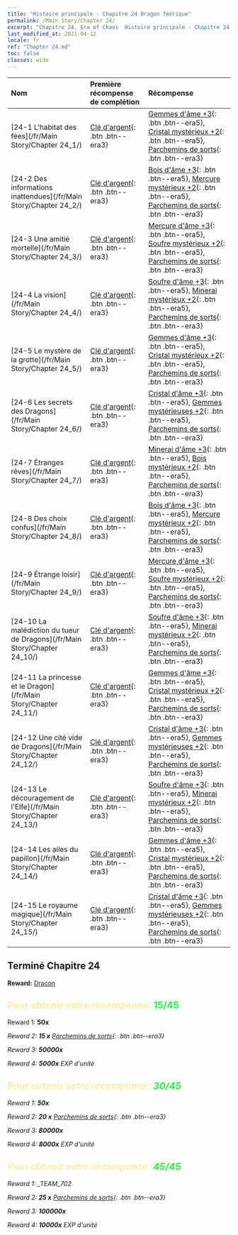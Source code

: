 ```yaml
---
title: "Histoire principale - Chapitre 24 Dragon féérique"
permalink: /Main Story/Chapter 24/
excerpt: "Chapitre 24. Era of Chaos  Histoire principale - Chapitre 24. Dragon féérique"
last_modified_at: 2021-04-12
locale: fr
ref: "Chapter 24.md"
toc: false
classes: wide
---
```


  | Nom |  Première récompense de complétion | Récompense |
  |:------------|:------------|:------------| 
  | [24-1 L'habitat des fées](/fr/Main Story/Chapter 24_1/) | [Clé d'argent](/fr/Items/con_693/){: .btn .btn--era3} | [Gemmes d'âme +3](/fr/Items/mat_86/){: .btn .btn--era5}, [Cristal mystérieux +2](/fr/Items/mat_80/){: .btn .btn--era5}, [Parchemins de sorts](/fr/Items/con_694/){: .btn .btn--era3} |
  | [24-2 Des informations inattendues](/fr/Main Story/Chapter 24_2/) | [Clé d'argent](/fr/Items/con_693/){: .btn .btn--era3} | [Bois d'âme +3](/fr/Items/mat_83/){: .btn .btn--era5}, [Mercure mystérieux +2](/fr/Items/mat_77/){: .btn .btn--era5}, [Parchemins de sorts](/fr/Items/con_694/){: .btn .btn--era3} |
  | [24-3 Une amitié mortelle](/fr/Main Story/Chapter 24_3/) | [Clé d'argent](/fr/Items/con_693/){: .btn .btn--era3} | [Mercure d'âme +3](/fr/Items/mat_84/){: .btn .btn--era5}, [Soufre mystérieux +2](/fr/Items/mat_78/){: .btn .btn--era5}, [Parchemins de sorts](/fr/Items/con_694/){: .btn .btn--era3} |
  | [24-4 La vision](/fr/Main Story/Chapter 24_4/) | [Clé d'argent](/fr/Items/con_693/){: .btn .btn--era3} | [Soufre d'âme +3](/fr/Items/mat_85/){: .btn .btn--era5}, [Minerai mystérieux +2](/fr/Items/mat_75/){: .btn .btn--era5}, [Parchemins de sorts](/fr/Items/con_694/){: .btn .btn--era3} |
  | [24-5 Le mystère de la grotte](/fr/Main Story/Chapter 24_5/) | [Clé d'argent](/fr/Items/con_693/){: .btn .btn--era3} | [Gemmes d'âme +3](/fr/Items/mat_86/){: .btn .btn--era5}, [Cristal mystérieux +2](/fr/Items/mat_80/){: .btn .btn--era5}, [Parchemins de sorts](/fr/Items/con_694/){: .btn .btn--era3} |
  | [24-6 Les secrets des Dragons](/fr/Main Story/Chapter 24_6/) | [Clé d'argent](/fr/Items/con_693/){: .btn .btn--era3} | [Cristal d'âme +3](/fr/Items/mat_87/){: .btn .btn--era5}, [Gemmes mystérieuses +2](/fr/Items/mat_79/){: .btn .btn--era5}, [Parchemins de sorts](/fr/Items/con_694/){: .btn .btn--era3} |
  | [24-7 Étranges rêves](/fr/Main Story/Chapter 24_7/) | [Clé d'argent](/fr/Items/con_693/){: .btn .btn--era3} | [Minerai d'âme +3](/fr/Items/mat_82/){: .btn .btn--era5}, [Bois mystérieux +2](/fr/Items/mat_76/){: .btn .btn--era5}, [Parchemins de sorts](/fr/Items/con_694/){: .btn .btn--era3} |
  | [24-8 Des choix confus](/fr/Main Story/Chapter 24_8/) | [Clé d'argent](/fr/Items/con_693/){: .btn .btn--era3} | [Bois d'âme +3](/fr/Items/mat_83/){: .btn .btn--era5}, [Mercure mystérieux +2](/fr/Items/mat_77/){: .btn .btn--era5}, [Parchemins de sorts](/fr/Items/con_694/){: .btn .btn--era3} |
  | [24-9 Étrange loisir](/fr/Main Story/Chapter 24_9/) | [Clé d'argent](/fr/Items/con_693/){: .btn .btn--era3} | [Mercure d'âme +3](/fr/Items/mat_84/){: .btn .btn--era5}, [Soufre mystérieux +2](/fr/Items/mat_78/){: .btn .btn--era5}, [Parchemins de sorts](/fr/Items/con_694/){: .btn .btn--era3} |
  | [24-10 La malédiction du tueur de Dragons](/fr/Main Story/Chapter 24_10/) | [Clé d'argent](/fr/Items/con_693/){: .btn .btn--era3} | [Soufre d'âme +3](/fr/Items/mat_85/){: .btn .btn--era5}, [Minerai mystérieux +2](/fr/Items/mat_75/){: .btn .btn--era5}, [Parchemins de sorts](/fr/Items/con_694/){: .btn .btn--era3} |
  | [24-11 La princesse et le Dragon](/fr/Main Story/Chapter 24_11/) | [Clé d'argent](/fr/Items/con_693/){: .btn .btn--era3} | [Gemmes d'âme +3](/fr/Items/mat_86/){: .btn .btn--era5}, [Cristal mystérieux +2](/fr/Items/mat_80/){: .btn .btn--era5}, [Parchemins de sorts](/fr/Items/con_694/){: .btn .btn--era3} |
  | [24-12 Une cité vide de Dragons](/fr/Main Story/Chapter 24_12/) | [Clé d'argent](/fr/Items/con_693/){: .btn .btn--era3} | [Cristal d'âme +3](/fr/Items/mat_87/){: .btn .btn--era5}, [Gemmes mystérieuses +2](/fr/Items/mat_79/){: .btn .btn--era5}, [Parchemins de sorts](/fr/Items/con_694/){: .btn .btn--era3} |
  | [24-13 Le découragement de l'Elfe](/fr/Main Story/Chapter 24_13/) | [Clé d'argent](/fr/Items/con_693/){: .btn .btn--era3} | [Soufre d'âme +3](/fr/Items/mat_85/){: .btn .btn--era5}, [Minerai mystérieux +2](/fr/Items/mat_75/){: .btn .btn--era5}, [Parchemins de sorts](/fr/Items/con_694/){: .btn .btn--era3} |
  | [24-14 Les ailes du papillon](/fr/Main Story/Chapter 24_14/) | [Clé d'argent](/fr/Items/con_693/){: .btn .btn--era3} | [Gemmes d'âme +3](/fr/Items/mat_86/){: .btn .btn--era5}, [Cristal mystérieux +2](/fr/Items/mat_80/){: .btn .btn--era5}, [Parchemins de sorts](/fr/Items/con_694/){: .btn .btn--era3} |
  | [24-15 Le royaume magique](/fr/Main Story/Chapter 24_15/) | [Clé d'argent](/fr/Items/con_693/){: .btn .btn--era3} | [Cristal d'âme +3](/fr/Items/mat_87/){: .btn .btn--era5}, [Gemmes mystérieuses +2](/fr/Items/mat_79/){: .btn .btn--era5}, [Parchemins de sorts](/fr/Items/con_694/){: .btn .btn--era3} |


## Terminé Chapitre 24

 **Reward:** [Dracon](/fr/heroes/Dracon/)



## <span style="color: #ffeea0">Pour obtenir votre récompense :</span><span style="color: #27f73a">15/45</span>

 Reward 1:  **50x** <i class="fas fa-gem"/>

 Reward 2: **15 x** [Parchemins de sorts](/fr/Items/con_694/){: .btn .btn--era3}

 Reward 3:  **50000x** <i class="fas fa-coins"/>

 Reward 4:  **5000x** EXP d'unité



## <span style="color: #ffeea0">Pour obtenir votre récompense :</span><span style="color: #27f73a">30/45</span>

 Reward 1:  **50x** <i class="fas fa-gem"/>

 Reward 2: **20 x** [Parchemins de sorts](/fr/Items/con_694/){: .btn .btn--era3}

 Reward 3:  **80000x** <i class="fas fa-coins"/>

 Reward 4:  **8000x** EXP d'unité



## <span style="color: #ffeea0">Pour obtenir votre récompense :</span><span style="color: #27f73a">45/45</span>

 Reward 1: _TEAM_702

 Reward 2: **25 x** [Parchemins de sorts](/fr/Items/con_694/){: .btn .btn--era3}

 Reward 3:  **100000x** <i class="fas fa-coins"/>

 Reward 4:  **10000x** EXP d'unité

